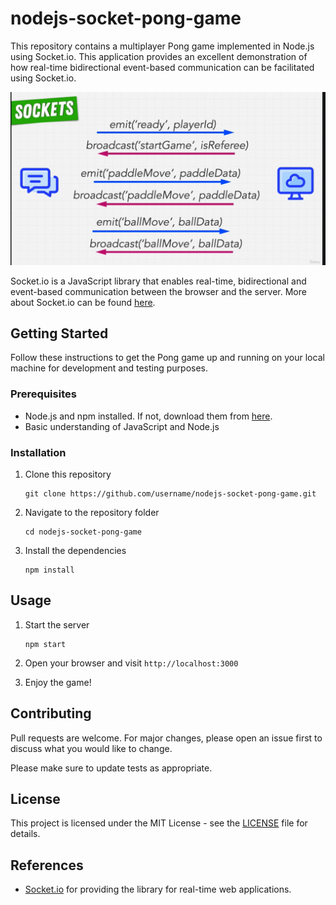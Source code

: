 # nodejs-socket-pong-game

This repository contains a multiplayer Pong game implemented in Node.js using Socket.io. This application provides an excellent demonstration of how real-time bidirectional event-based communication can be facilitated using Socket.io.

![Optional Text](./events-flow.png)

Socket.io is a JavaScript library that enables real-time, bidirectional and event-based communication between the browser and the server. More about Socket.io can be found [here](https://socket.io/).

## Getting Started

Follow these instructions to get the Pong game up and running on your local machine for development and testing purposes.

### Prerequisites

- Node.js and npm installed. If not, download them from [here](https://nodejs.org/en/download/).
- Basic understanding of JavaScript and Node.js

### Installation

1. Clone this repository

   ```
   git clone https://github.com/username/nodejs-socket-pong-game.git
   ```

2. Navigate to the repository folder

   ```
   cd nodejs-socket-pong-game
   ```

3. Install the dependencies
   ```
   npm install
   ```

## Usage

1. Start the server

   ```
   npm start
   ```

2. Open your browser and visit `http://localhost:3000`

3. Enjoy the game!

## Contributing

Pull requests are welcome. For major changes, please open an issue first to discuss what you would like to change.

Please make sure to update tests as appropriate.

## License

This project is licensed under the MIT License - see the [LICENSE](LICENSE) file for details.

## References

- [Socket.io](https://socket.io/) for providing the library for real-time web applications.
